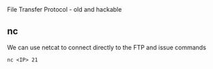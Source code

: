 ##
File Transfer Protocol - old and hackable

## nc
We can use netcat to connect directly to the FTP and issue commands
```
nc <IP> 21
```
